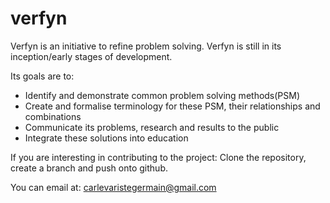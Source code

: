 # verfyn
Verfyn is an initiative to refine problem solving. 
Verfyn is still in its inception/early stages of development.

Its goals are to:

- Identify and demonstrate common problem solving methods(PSM)
- Create and formalise terminology for these PSM, their relationships and combinations
- Communicate its problems, research and results to the public
- Integrate these solutions into education

If you are interesting in contributing to the project:
Clone the repository, create a branch and push onto github.

You can email at:
carlevaristegermain@gmail.com
